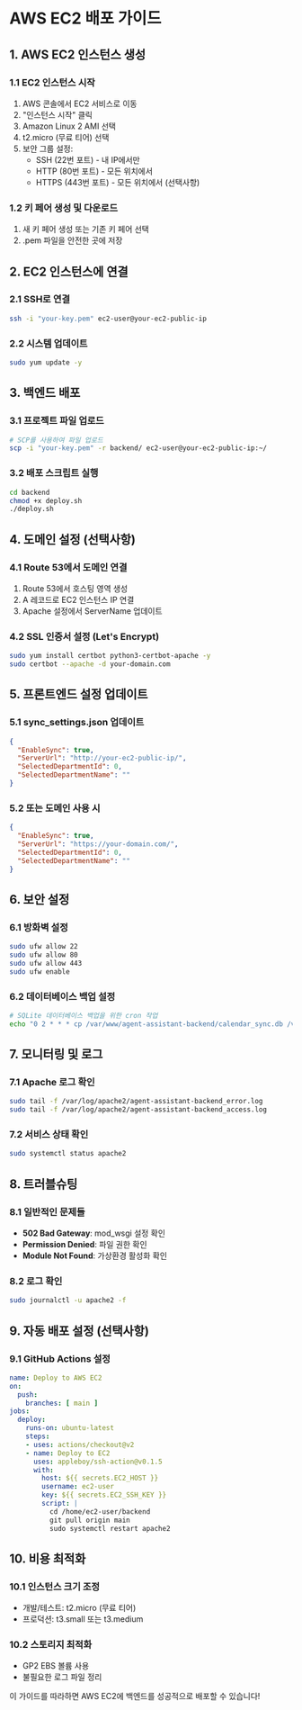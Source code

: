 # AWS EC2 배포 가이드

## 1. AWS EC2 인스턴스 생성

### 1.1 EC2 인스턴스 시작
1. AWS 콘솔에서 EC2 서비스로 이동
2. "인스턴스 시작" 클릭
3. Amazon Linux 2 AMI 선택
4. t2.micro (무료 티어) 선택
5. 보안 그룹 설정:
   - SSH (22번 포트) - 내 IP에서만
   - HTTP (80번 포트) - 모든 위치에서
   - HTTPS (443번 포트) - 모든 위치에서 (선택사항)

### 1.2 키 페어 생성 및 다운로드
1. 새 키 페어 생성 또는 기존 키 페어 선택
2. .pem 파일을 안전한 곳에 저장

## 2. EC2 인스턴스에 연결

### 2.1 SSH로 연결
```bash
ssh -i "your-key.pem" ec2-user@your-ec2-public-ip
```

### 2.2 시스템 업데이트
```bash
sudo yum update -y
```

## 3. 백엔드 배포

### 3.1 프로젝트 파일 업로드
```bash
# SCP를 사용하여 파일 업로드
scp -i "your-key.pem" -r backend/ ec2-user@your-ec2-public-ip:~/
```

### 3.2 배포 스크립트 실행
```bash
cd backend
chmod +x deploy.sh
./deploy.sh
```

## 4. 도메인 설정 (선택사항)

### 4.1 Route 53에서 도메인 연결
1. Route 53에서 호스팅 영역 생성
2. A 레코드로 EC2 인스턴스 IP 연결
3. Apache 설정에서 ServerName 업데이트

### 4.2 SSL 인증서 설정 (Let's Encrypt)
```bash
sudo yum install certbot python3-certbot-apache -y
sudo certbot --apache -d your-domain.com
```

## 5. 프론트엔드 설정 업데이트

### 5.1 sync_settings.json 업데이트
```json
{
  "EnableSync": true,
  "ServerUrl": "http://your-ec2-public-ip/",
  "SelectedDepartmentId": 0,
  "SelectedDepartmentName": ""
}
```

### 5.2 또는 도메인 사용 시
```json
{
  "EnableSync": true,
  "ServerUrl": "https://your-domain.com/",
  "SelectedDepartmentId": 0,
  "SelectedDepartmentName": ""
}
```

## 6. 보안 설정

### 6.1 방화벽 설정
```bash
sudo ufw allow 22
sudo ufw allow 80
sudo ufw allow 443
sudo ufw enable
```

### 6.2 데이터베이스 백업 설정
```bash
# SQLite 데이터베이스 백업을 위한 cron 작업
echo "0 2 * * * cp /var/www/agent-assistant-backend/calendar_sync.db /var/www/agent-assistant-backend/backups/calendar_sync_\$(date +\%Y\%m\%d).db" | sudo crontab -
```

## 7. 모니터링 및 로그

### 7.1 Apache 로그 확인
```bash
sudo tail -f /var/log/apache2/agent-assistant-backend_error.log
sudo tail -f /var/log/apache2/agent-assistant-backend_access.log
```

### 7.2 서비스 상태 확인
```bash
sudo systemctl status apache2
```

## 8. 트러블슈팅

### 8.1 일반적인 문제들
- **502 Bad Gateway**: mod_wsgi 설정 확인
- **Permission Denied**: 파일 권한 확인
- **Module Not Found**: 가상환경 활성화 확인

### 8.2 로그 확인
```bash
sudo journalctl -u apache2 -f
```

## 9. 자동 배포 설정 (선택사항)

### 9.1 GitHub Actions 설정
```yaml
name: Deploy to AWS EC2
on:
  push:
    branches: [ main ]
jobs:
  deploy:
    runs-on: ubuntu-latest
    steps:
    - uses: actions/checkout@v2
    - name: Deploy to EC2
      uses: appleboy/ssh-action@v0.1.5
      with:
        host: ${{ secrets.EC2_HOST }}
        username: ec2-user
        key: ${{ secrets.EC2_SSH_KEY }}
        script: |
          cd /home/ec2-user/backend
          git pull origin main
          sudo systemctl restart apache2
```

## 10. 비용 최적화

### 10.1 인스턴스 크기 조정
- 개발/테스트: t2.micro (무료 티어)
- 프로덕션: t3.small 또는 t3.medium

### 10.2 스토리지 최적화
- GP2 EBS 볼륨 사용
- 불필요한 로그 파일 정리

이 가이드를 따라하면 AWS EC2에 백엔드를 성공적으로 배포할 수 있습니다!



